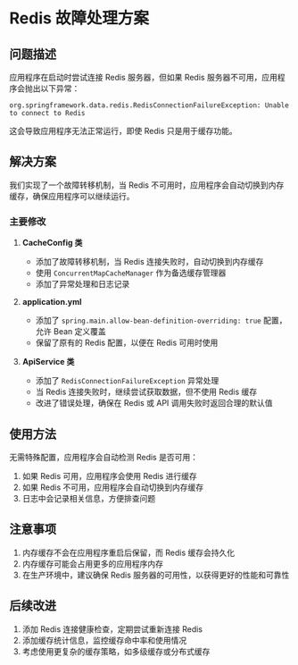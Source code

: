 # Redis 故障处理方案

## 问题描述

应用程序在启动时尝试连接 Redis 服务器，但如果 Redis 服务器不可用，应用程序会抛出以下异常：

```
org.springframework.data.redis.RedisConnectionFailureException: Unable to connect to Redis
```

这会导致应用程序无法正常运行，即使 Redis 只是用于缓存功能。

## 解决方案

我们实现了一个故障转移机制，当 Redis 不可用时，应用程序会自动切换到内存缓存，确保应用程序可以继续运行。

### 主要修改

1. **CacheConfig 类**
   - 添加了故障转移机制，当 Redis 连接失败时，自动切换到内存缓存
   - 使用 `ConcurrentMapCacheManager` 作为备选缓存管理器
   - 添加了异常处理和日志记录

2. **application.yml**
   - 添加了 `spring.main.allow-bean-definition-overriding: true` 配置，允许 Bean 定义覆盖
   - 保留了原有的 Redis 配置，以便在 Redis 可用时使用

3. **ApiService 类**
   - 添加了 `RedisConnectionFailureException` 异常处理
   - 当 Redis 连接失败时，继续尝试获取数据，但不使用 Redis 缓存
   - 改进了错误处理，确保在 Redis 或 API 调用失败时返回合理的默认值

## 使用方法

无需特殊配置，应用程序会自动检测 Redis 是否可用：

1. 如果 Redis 可用，应用程序会使用 Redis 进行缓存
2. 如果 Redis 不可用，应用程序会自动切换到内存缓存
3. 日志中会记录相关信息，方便排查问题

## 注意事项

1. 内存缓存不会在应用程序重启后保留，而 Redis 缓存会持久化
2. 内存缓存可能会占用更多的应用程序内存
3. 在生产环境中，建议确保 Redis 服务器的可用性，以获得更好的性能和可靠性

## 后续改进

1. 添加 Redis 连接健康检查，定期尝试重新连接 Redis
2. 添加缓存统计信息，监控缓存命中率和使用情况
3. 考虑使用更复杂的缓存策略，如多级缓存或分布式缓存
